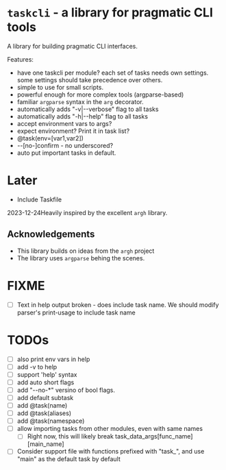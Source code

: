 # `taskcli` - a library for pragmatic CLI tools

A library for building pragmatic CLI interfaces.

Features:
- have one taskcli per module? each set of tasks needs own settings. some settings should take precedence over others.
- simple to use for small scripts.
- powerful enough for more complex tools (argparse-based)
- familiar `argparse` syntax in the `arg` decorator.
- automatically adds "-v|--verbose" flag to all tasks
- automatically adds "-h|--help" flag to all tasks
- accept environment vars to args?
- expect environment? Print it in task list?
-  @task(env=[var1,var2])
- --[no-]confirm - no underscored?
- auto put important tasks in default.

# Later
- Include Taskfile

2023-12-24Heavily inspired by the excellent `argh` library.

## Acknowledgements
- This library builds on ideas from the `argh` project
- The library uses `argparse` behing the scenes.


# FIXME
- [ ] Text in help output broken - does include task name. We should modify parser's print-usage to include task name
# TODOs
- [ ] also print env vars in help
- [ ] add -v to help
- [ ] support 'help' syntax
- [ ] add auto short flags
- [ ] add "--no-*" versino of bool flags.
- [ ] add default subtask
- [ ] add @task(name)
- [ ] add @task(aliases)
- [ ] add @task(namespace)
- [ ] allow importing tasks from other modules, even with same names
  - [ ] Right now, this will likely break task_data_args[func_name][main_name]
- [ ] Consider support file with functions prefixed with "task_", and use "main" as the default task by default